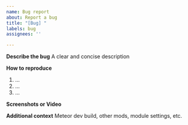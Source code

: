 ```yaml
---
name: Bug report
about: Report a bug
title: "[Bug] "
labels: bug
assignees: ''

---
```


**Describe the bug**
A clear and concise description

**How to reproduce**
1. ...
2. ...
3. ...

**Screenshots or Video**

**Additional context**
Meteor dev build, other mods, module settings, etc.
